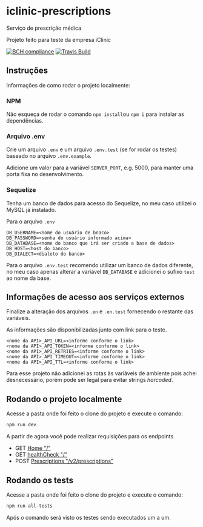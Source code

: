# iclinic-prescriptions

Serviço de prescrição médica


Projeto feito para teste da empresa iClinic

[![BCH compliance](https://bettercodehub.com/edge/badge/matheus-vieira/iclinic-prescriptions?branch=master)](https://bettercodehub.com/)
[![Travis Build](https://travis-ci.org/matheus-vieira/iclinic-prescriptions.svg?branch=master)](https://travis-ci.org/matheus-vieira/iclinic-prescriptions.svg?branch=master)


## Instruções

Informações de como rodar o projeto localmente:

### NPM

Não esqueça de rodar o comando `npm install`ou `npm i` para instalar as dependências.

### Arquivo .env

Crie um arquivo `.env` e um arquivo `.env.test` (se for rodar os testes) baseado no arquivo `.env.example`.

Adicione um valor para a variável `SERVER_PORT`, e.g. 5000, para manter uma porta fixa no desenvolvimento.

### Sequelize

Tenha um banco de dados para acesso do Sequelize, no meu caso utilizei o MySQL já instalado.

Para o arquivo `.env`

```env
DB_USERNAME=<nome do usuário de bnaco>
DB_PASSWORD=<senha do usuário informado acima>
DB_DATABASE=<nome do banco que irá ser criado a base de dados>
DB_HOST=<host do banco>
DB_DIALECT=<dialeto do banco>
```

Para o arquivo `.env.test` recomendo utilizar um banco de dados diferente, no meu caso apenas alterar a variável `DB_DATABASE` e adicionei o sufixo `test` ao nome da base.

## Informações de acesso aos serviços externos

Finalize a alteração dos arquivos `.en` e `.en.test` fornecendo o restante das variáveis.

As informações são disponibilizadas junto com link para o teste.

```env
<nome da API>_API_URL=<informe conforme o link>
<nome da API>_API_TOKEN=<informe conforme o link>
<nome da API>_API_RETRIES=<informe conforme o link>
<nome da API>_API_TIMEOUT=<informe conforme o link>
<nome da API>_API_TTL=<informe conforme o link>
```

Para esse projeto não adicionei as rotas às variáveis de ambiente pois achei desnecessário, porém pode ser legal para evitar strings *harcoded*.

## Rodando o projeto localmente

Acesse a pasta onde foi feito o clone do projeto e execute o comando:

```bash
npm run dev
```

A partir de agora você pode realizar requisições para os endpoints

* GET [Home "/"](http://localhost:5000/)
* GET [healthCheck "/"](http://localhost:5000/healthCheck)
* POST [Prescriptions "/v2/prescriptions"](http://localhost:5000/v2/prescriptions)


## Rodando os tests

Acesse a pasta onde foi feito o clone do projeto e execute o comando:

```bash
npm run all-tests
```

Após o comando será visto os testes sendo executados um a um.